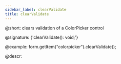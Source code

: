 ```yaml
---
sidebar_label: clearValidate
title: clearValidate
---          
```


@short: clears validation of a ColorPicker control

@signature: {'clearValidate(): void;'}

@example:
form.getItem("colorpicker").clearValidate();

@descr:
